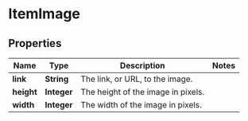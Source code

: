 
# ItemImage

## Properties
Name | Type | Description | Notes
------------ | ------------- | ------------- | -------------
**link** | **String** | The link, or URL, to the image. | 
**height** | **Integer** | The height of the image in pixels. | 
**width** | **Integer** | The width of the image in pixels. | 



